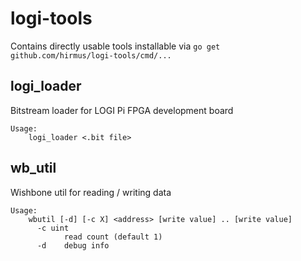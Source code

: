 # logi-tools

Contains directly usable tools installable via `go get github.com/hirmus/logi-tools/cmd/...`

## logi_loader

Bitstream loader for LOGI Pi FPGA development board

``` text
Usage:
    logi_loader <.bit file>
```

## wb_util

Wishbone util for reading / writing data

``` text
Usage:
    wbutil [-d] [-c X] <address> [write value] .. [write value]
      -c uint
            read count (default 1)
      -d    debug info
```
